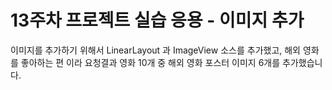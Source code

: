 # 13주차 프로젝트 실습 응용 - 이미지 추가
이미지를 추가하기 위해서 LinearLayout 과 ImageView 소스를 추가했고, 해외 영화를 좋아하는 편 이라 요청결과 영화 10개 중 해외 영화 포스터 이미지 6개를 추가했습니다.
